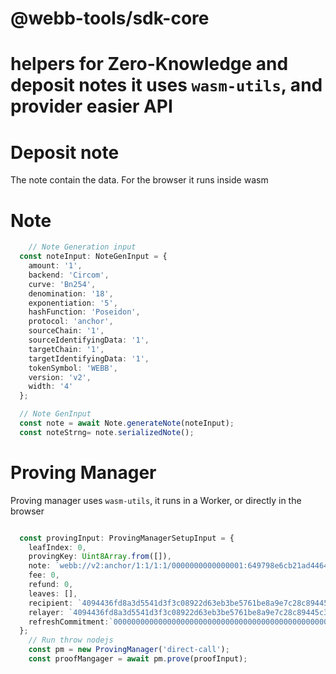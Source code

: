 # @webb-tools/sdk-core

#  helpers for Zero-Knowledge and deposit notes it uses `wasm-utils`, and provider easier API

# Deposit note
The note contain the data.
For the browser it runs inside wasm

# Note
```ts
    // Note Generation input
  const noteInput: NoteGenInput = {
    amount: '1',
    backend: 'Circom',
    curve: 'Bn254',
    denomination: '18',
    exponentiation: '5',
    hashFunction: 'Poseidon',
    protocol: 'anchor',
    sourceChain: '1',
    sourceIdentifyingData: '1',
    targetChain: '1',
    targetIdentifyingData: '1',
    tokenSymbol: 'WEBB',
    version: 'v2',
    width: '4'
  };

  // Note GenInput
  const note = await Note.generateNote(noteInput);
  const noteStrng= note.serializedNote();

```

# Proving Manager
Proving manager uses `wasm-utils`, it runs in a Worker, or directly in the browser
```ts

  const provingInput: ProvingManagerSetupInput = {
    leafIndex: 0,
    provingKey: Uint8Array.from([]),
    note: `webb://v2:anchor/1:1/1:1/0000000000000001:649798e6cb21ad4464294ef150085838217909d2438b06cbc0d52268033d901f:da82797e42c49c00d642a02ca9ef89db3b723c17c59d3a9e07b6a7cd8e356719/?curve=Bn254&width=4&exp=5&hf=Poseidon&backend=Circom&token=WEBB&denom=18&amount=1`,
    fee: 0,
    refund: 0,
    leaves: [],
    recipient: `4094436fd8a3d5541d3f3c08922d63eb3be5761be8a9e7c28c89445c358cb669`,
    relayer: `4094436fd8a3d5541d3f3c08922d63eb3be5761be8a9e7c28c89445c358cb669`,
    refreshCommitment:`0000000000000000000000000000000000000000000000000000000000000000`
  };
    // Run throw nodejs
    const pm = new ProvingManager('direct-call');
    const proofMangager = await pm.prove(proofInput);


```
